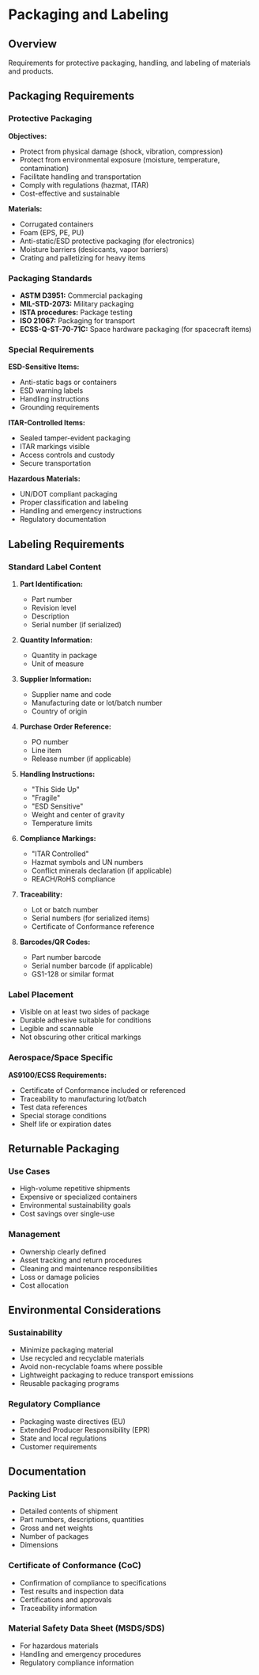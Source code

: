 # Packaging and Labeling

## Overview

Requirements for protective packaging, handling, and labeling of materials and products.

## Packaging Requirements

### Protective Packaging
**Objectives:**
- Protect from physical damage (shock, vibration, compression)
- Protect from environmental exposure (moisture, temperature, contamination)
- Facilitate handling and transportation
- Comply with regulations (hazmat, ITAR)
- Cost-effective and sustainable

**Materials:**
- Corrugated containers
- Foam (EPS, PE, PU)
- Anti-static/ESD protective packaging (for electronics)
- Moisture barriers (desiccants, vapor barriers)
- Crating and palletizing for heavy items

### Packaging Standards
- **ASTM D3951:** Commercial packaging
- **MIL-STD-2073:** Military packaging
- **ISTA procedures:** Package testing
- **ISO 21067:** Packaging for transport
- **ECSS-Q-ST-70-71C:** Space hardware packaging (for spacecraft items)

### Special Requirements

**ESD-Sensitive Items:**
- Anti-static bags or containers
- ESD warning labels
- Handling instructions
- Grounding requirements

**ITAR-Controlled Items:**
- Sealed tamper-evident packaging
- ITAR markings visible
- Access controls and custody
- Secure transportation

**Hazardous Materials:**
- UN/DOT compliant packaging
- Proper classification and labeling
- Handling and emergency instructions
- Regulatory documentation

## Labeling Requirements

### Standard Label Content
1. **Part Identification:**
   - Part number
   - Revision level
   - Description
   - Serial number (if serialized)

2. **Quantity Information:**
   - Quantity in package
   - Unit of measure

3. **Supplier Information:**
   - Supplier name and code
   - Manufacturing date or lot/batch number
   - Country of origin

4. **Purchase Order Reference:**
   - PO number
   - Line item
   - Release number (if applicable)

5. **Handling Instructions:**
   - "This Side Up"
   - "Fragile"
   - "ESD Sensitive"
   - Weight and center of gravity
   - Temperature limits

6. **Compliance Markings:**
   - "ITAR Controlled"
   - Hazmat symbols and UN numbers
   - Conflict minerals declaration (if applicable)
   - REACH/RoHS compliance

7. **Traceability:**
   - Lot or batch number
   - Serial numbers (for serialized items)
   - Certificate of Conformance reference

8. **Barcodes/QR Codes:**
   - Part number barcode
   - Serial number barcode (if applicable)
   - GS1-128 or similar format

### Label Placement
- Visible on at least two sides of package
- Durable adhesive suitable for conditions
- Legible and scannable
- Not obscuring other critical markings

### Aerospace/Space Specific

**AS9100/ECSS Requirements:**
- Certificate of Conformance included or referenced
- Traceability to manufacturing lot/batch
- Test data references
- Special storage conditions
- Shelf life or expiration dates

## Returnable Packaging

### Use Cases
- High-volume repetitive shipments
- Expensive or specialized containers
- Environmental sustainability goals
- Cost savings over single-use

### Management
- Ownership clearly defined
- Asset tracking and return procedures
- Cleaning and maintenance responsibilities
- Loss or damage policies
- Cost allocation

## Environmental Considerations

### Sustainability
- Minimize packaging material
- Use recycled and recyclable materials
- Avoid non-recyclable foams where possible
- Lightweight packaging to reduce transport emissions
- Reusable packaging programs

### Regulatory Compliance
- Packaging waste directives (EU)
- Extended Producer Responsibility (EPR)
- State and local regulations
- Customer requirements

## Documentation

### Packing List
- Detailed contents of shipment
- Part numbers, descriptions, quantities
- Gross and net weights
- Number of packages
- Dimensions

### Certificate of Conformance (CoC)
- Confirmation of compliance to specifications
- Test results and inspection data
- Certifications and approvals
- Traceability information

### Material Safety Data Sheet (MSDS/SDS)
- For hazardous materials
- Handling and emergency procedures
- Regulatory compliance information
